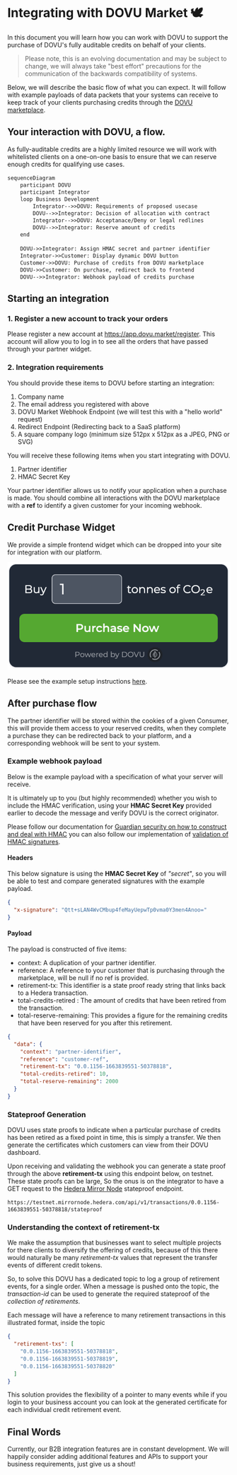 # Integrating with DOVU Market 🕊

In this document you will learn how you can work with DOVU to support the purchase of DOVU's fully auditable credits on behalf of your clients.

> Please note, this is an evolving documentation and may be subject to change, we will always take "best effort" precautions for the communication of the backwards compatibility of systems.

Below, we will describe the basic flow of what you can expect. It will follow with example payloads of data packets that your systems can receive to keep track of your clients purchasing credits through the [DOVU marketplace](https://app.dovu.market/).

## Your interaction with DOVU, a flow.

As fully-auditable credits are a highly limited resource we will work with whitelisted clients on a one-on-one basis to ensure that we can reserve enough credits for qualifying use cases.

```mermaid
sequenceDiagram
    participant DOVU
    participant Integrator
    loop Business Development
        Integrator-->>DOVU: Requirements of proposed usecase
        DOVU-->>Integrator: Decision of allocation with contract
        Integrator-->>DOVU: Acceptanace/Deny or legal redlines
        DOVU-->>Integrator: Reserve amount of credits
    end

    DOVU->>Integrator: Assign HMAC secret and partner identifier
    Integrator->>Customer: Display dynamic DOVU button
    Customer->>DOVU: Purchase of credits from DOVU marketplace
    DOVU->>Customer: On purchase, redirect back to frontend
    DOVU-->>Integrator: Webhook payload of credits purchase
```

## Starting an integration

### 1. Register a new account to track your orders
Please register a new account at https://app.dovu.market/register. This account will allow you to log in to see all the orders that have passed through your partner widget.

### 2. Integration requirements
You should provide these items to DOVU before starting an integration:

1. Company name
2. The email address you registered with above
3. DOVU Market Webhook Endpoint (we will test this with a "hello world" request)
4. Redirect Endpoint (Redirecting back to a SaaS platform)
5. A square company logo (minimum size 512px x 512px as a JPEG, PNG or SVG)

You will receive these following items when you start integrating with DOVU.

1. Partner identifier
2. HMAC Secret Key

Your partner identifier allows us to notify your application when a purchase is made. You should combine all interactions with the DOVU marketplace with a **ref** to identify a given customer for your incoming webhook.

## Credit Purchase Widget

We provide a simple frontend widget which can be dropped into your site for integration with our platform.

![No Amount](/examples/carbon-offset-widget/dovuCarbonOffsetWidgetDefault.png)

Please see the example setup instructions [here](/examples/carbon-offset-widget/README.md).

## After purchase flow

The partner identifier will be stored within the cookies of a given Consumer, this will provide them access to your reserved credits, when they complete a purchase they can be redirected back to your platform, and a corresponding webhook will be sent to your system.

### Example webhook payload

Below is the example payload with a specification of what your server will receive.

It is ultimately up to you (but highly recommended) whether you wish to include the HMAC verification, using your **HMAC Secret Key** provided earlier to decode the message and verify DOVU is the correct originator.

Please follow our documentation for [Guardian security on how to construct and deal with HMAC](https://github.com/dovuofficial/guardian-middleware-api#security) you can also follow our implementation of [validation of HMAC signatures](https://github.com/dovuofficial/guardian-middleware-api/blob/main/src/utils/hmac.ts).

#### Headers

This below signature is using the **HMAC Secret Key** of _"secret"_, so you will be able to test and compare generated signatures with the example payload.

```json
{
  "x-signature": "Qtt+sLAN4WvCMbup4feMayUepwTp0vma0Y3men4Anoo="
}
```

#### Payload

The payload is constructed of five items:

- context: A duplication of your partner identifier.
- reference: A reference to your customer that is purchasing through the marketplace, will be null if no ref is provided.
- retirement-tx: This identifier is a state proof ready string that links back to a Hedera transaction.
- total-credits-retired : The amount of credits that have been retired from the transaction.
- total-reserve-remaining: This provides a figure for the remaining credits that have been reserved for you after this retirement.

```json
{
  "data": {
    "context": "partner-identifier",
    "reference": "customer-ref",
    "retirement-tx": "0.0.1156-1663839551-50378818",
    "total-credits-retired": 10,
    "total-reserve-remaining": 2000
  }
}
```

### Stateproof Generation

DOVU uses state proofs to indicate when a particular purchase of credits has been retired as a fixed point in time, this is simply a transfer. We then generate the certificates which customers can view from their DOVU dashboard.

Upon receiving and validating the webhook you can generate a state proof through the above **retirement-tx** using this endpoint below, on testnet. These state proofs can be large, So the onus is on the integrator to have a GET request to the [Hedera Mirror Node](https://docs.hedera.com/guides/mirrornet/hedera-mirror-node) stateproof endpoint.

```
https://testnet.mirrornode.hedera.com/api/v1/transactions/0.0.1156-1663839551-50378818/stateproof
```

### Understanding the context of retirement-tx

We make the assumption that businesses want to select multiple projects for there clients to diversify the offering of credits, because of this there would naturally be many _retirement-tx_ values that represent the transfer events of different credit tokens.

So, to solve this DOVU has a dedicated topic to log a group of retirement events, for a single order. When a message is pushed onto the topic, the _transaction-id_ can be used to generate the required stateproof of the _collection of retirements_.

Each message will have a reference to many retirement transactions in this illustrated format, inside the topic

```json
{
  "retirement-txs": [
    "0.0.1156-1663839551-50378818",
    "0.0.1156-1663839551-50378819",
    "0.0.1156-1663839551-50378820"
  ]
}
```

This solution provides the flexibility of a pointer to many events while if you login to your business account you can look at the generated certificate for each individual credit retirement event.

## Final Words

Currently, our B2B integration features are in constant development. We will happily consider adding additional features and APIs to support your business requirements, just give us a shout!
